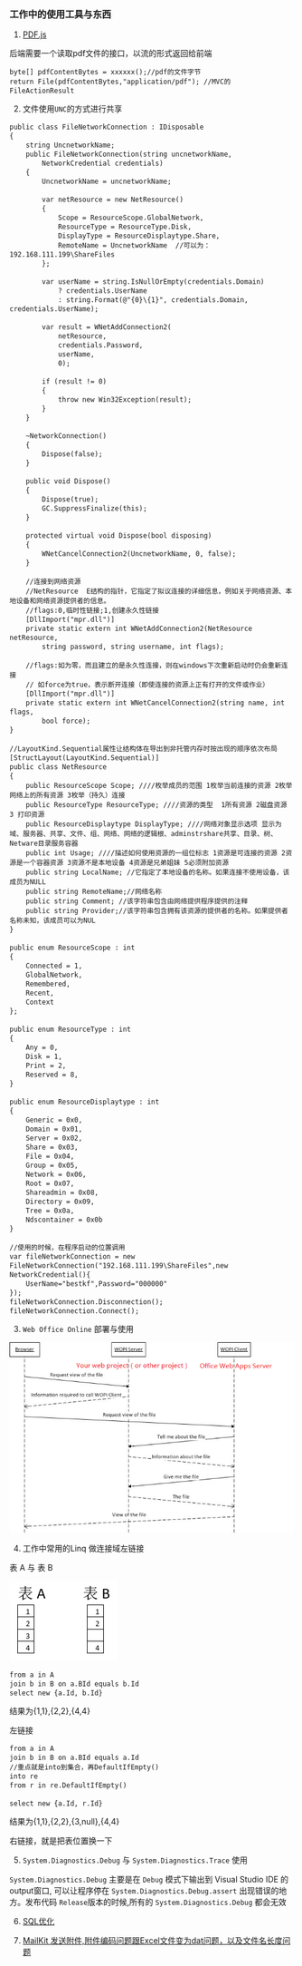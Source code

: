 ### 工作中的使用工具与东西

1. [PDF.js](https://github.com/mozilla/pdfjs-dist)

后端需要一个读取pdf文件的接口，以流的形式返回给前端

```
byte[] pdfContentBytes = xxxxxx();//pdf的文件字节
return File(pdfContentBytes,"application/pdf"); //MVC的FileActionResult
```

2. 文件使用`UNC`的方式进行共享

```
public class FileNetworkConnection : IDisposable
{
    string UncnetworkName;
    public FileNetworkConnection(string uncnetworkName,
        NetworkCredential credentials)
    {
        UncnetworkName = uncnetworkName;

        var netResource = new NetResource()
        {
            Scope = ResourceScope.GlobalNetwork,
            ResourceType = ResourceType.Disk,
            DisplayType = ResourceDisplaytype.Share,
            RemoteName = UncnetworkName  //可以为： 192.168.111.199\ShareFiles
        };

        var userName = string.IsNullOrEmpty(credentials.Domain)
            ? credentials.UserName
            : string.Format(@"{0}\{1}", credentials.Domain, credentials.UserName);

        var result = WNetAddConnection2(
            netResource,
            credentials.Password,
            userName,
            0);

        if (result != 0)
        {
            throw new Win32Exception(result);
        }   
    }

    ~NetworkConnection()
    {
        Dispose(false);
    }

    public void Dispose()
    {
        Dispose(true);
        GC.SuppressFinalize(this);
    }

    protected virtual void Dispose(bool disposing)
    {
        WNetCancelConnection2(UncnetworkName, 0, false);
    }

    //连接到网络资源
    //NetResource  E结构的指针，它指定了拟议连接的详细信息，例如关于网络资源、本地设备和网络资源提供者的信息。
    //flags:0,临时性链接;1,创建永久性链接
    [DllImport("mpr.dll")]
    private static extern int WNetAddConnection2(NetResource netResource,
        string password, string username, int flags);

    //flags:如为零，而且建立的是永久性连接，则在windows下次重新启动时仍会重新连接
    // 如force为true，表示断开连接（即使连接的资源上正有打开的文件或作业）
    [DllImport("mpr.dll")]
    private static extern int WNetCancelConnection2(string name, int flags,
        bool force);
}

//LayoutKind.Sequential属性让结构体在导出到非托管内存时按出现的顺序依次布局
[StructLayout(LayoutKind.Sequential)]
public class NetResource
{
    public ResourceScope Scope; ////枚举成员的范围 1枚举当前连接的资源 2枚举网络上的所有资源 3枚举（持久）连接
    public ResourceType ResourceType; ////资源的类型  1所有资源 2磁盘资源 3 打印资源
    public ResourceDisplaytype DisplayType; ////网络对象显示选项 显示为域、服务器、共享、文件、组、网络、网络的逻辑根、adminstrshare共享、目录、树、Netware目录服务容器
    public int Usage; ////描述如何使用资源的一组位标志 1资源是可连接的资源 2资源是一个容器资源 3资源不是本地设备 4资源是兄弟姐妹 5必须附加资源
    public string LocalName; //它指定了本地设备的名称。如果连接不使用设备，该成员为NULL
    public string RemoteName;//网络名称
    public string Comment; //该字符串包含由网络提供程序提供的注释
    public string Provider;//该字符串包含拥有该资源的提供者的名称。如果提供者名称未知，该成员可以为NUL
}

public enum ResourceScope : int
{
    Connected = 1,
    GlobalNetwork,
    Remembered,
    Recent,
    Context
};

public enum ResourceType : int
{
    Any = 0,
    Disk = 1,
    Print = 2,
    Reserved = 8,
}

public enum ResourceDisplaytype : int
{
    Generic = 0x0,
    Domain = 0x01,
    Server = 0x02,
    Share = 0x03,
    File = 0x04,
    Group = 0x05,
    Network = 0x06,
    Root = 0x07,
    Shareadmin = 0x08,
    Directory = 0x09,
    Tree = 0x0a,
    Ndscontainer = 0x0b
}

//使用的时候，在程序启动的位置调用
var fileNetworkConnection = new FileNetworkConnection("192.168.111.199\ShareFiles",new NetworkCredential(){
    UserName="bestkf",Password="000000"
});
fileNetworkConnection.Disconnection();
fileNetworkConnection.Connect();
```

3. `Web Office Online` 部署与使用

![WOPI的原理图](images/wopi.png)

4. 工作中常用的Linq 做连接域左链接

表 A 与 表 B

![linq中使用的表A与表B](images/linq-join-tables.jpg)

```
from a in A
join b in B on a.BId equals b.Id
select new {a.Id, b.Id}
```
结果为{1,1},{2,2},{4,4}

左链接
```
from a in A
join b in B on a.BId equals a.Id
//重点就是into到集合，再DefaultIfEmpty()
into re
from r in re.DefaultIfEmpty()

select new {a.Id, r.Id}
```
结果为{1,1},{2,2},{3,null},{4,4}

右链接，就是把表位置换一下

5. `System.Diagnostics.Debug` 与 `System.Diagnostics.Trace` 使用

`System.Diagnostics.Debug` 主要是在 `Debug` 模式下输出到 Visual Studio IDE 的output窗口, 可以让程序停在 `System.Diagnostics.Debug.assert` 出现错误的地方。发布代码 `Release`版本的时候,所有的 `System.Diagnostics.Debug` 都会无效

6. [SQL优化](Sql.md)

7. [MailKit 发送附件,附件编码问题跟Excel文件变为dat问题，以及文件名长度问题](mailkit.md)
